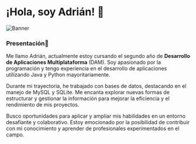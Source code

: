 
# ¡Hola, soy Adrián! 👋

![Banner]([[https://res.cloudinary.com/practicaldev/image/fetch/s--8m6DOwsd--/c_limit%2Cf_auto%2Cfl_progressive%2Cq_auto%2Cw_800/https://lh3.googleusercontent.com/x4svx9o7SLFbIq14sUztxqwIKKU3wD1Wa0HsJtWv0LAErwWJ2V7kXmwC-kTHEVbiCQ1xPPd62MeKc9moWnCHF1K2gBX-HcyxeeamqgQ7vyxC3_w8Rpq27WMRBPjlifAk4x4ENSBG51P31pS0hQ](https://miro.medium.com/v2/resize:fit:1400/1*0RfDS--iW_SyUvqbM6jHfQ.png)](https://i.pinimg.com/1200x/72/0e/a2/720ea28feb423025b896f0322554eb05.jpg))

### Presentación💬
Me llamo Adrián, actualmente estoy cursando el segundo año de **Desarrollo de Aplicaciones Multiplataforma** (DAM). Soy apasionado por la programación y tengo experiencia en el desarrollo de aplicaciones utilizando Java y Python mayoritariamente.

Durante mi trayectoria, he trabajado con bases de datos, destacando en el manejo de MySQL y SQLite. Me encanta explorar nuevas formas de estructurar y gestionar la información para mejorar la eficiencia y el rendimiento de mis proyectos.

Busco oportunidades para aplicar y ampliar mis habilidades en un entorno desafiante y colaborativo. Estoy emocionado por la posibilidad de contribuir con mi conocimiento y aprender de profesionales experimentados en el campo.
<!--
**AdrianMorneo/AdrianMorneo** is a ✨ _special_ ✨ repository because its `README.md` (this file) appears on your GitHub profile.

Here are some ideas to get you started:

- 🔭 I’m currently working on ...
- 🌱 I’m currently learning ...
- 👯 I’m looking to collaborate on ...
- 🤔 I’m looking for help with ...
- 💬 Ask me about ...
- 📫 How to reach me: ...
- 😄 Pronouns: ...
- ⚡ Fun fact: ...
-->
